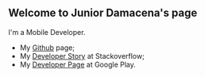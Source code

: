 ## Welcome to Junior Damacena's page


I'm a Mobile Developer.


- My [Github](https://github.com/jdamacena) page;
- My [Developer Story](https://stackoverflow.com/story/junior-damacena) at Stackoverflow;
- My [Developer Page](https://play.google.com/store/apps/dev?id=6709569533247764689) at Google Play.

